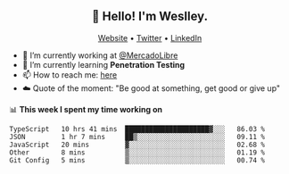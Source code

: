 <h2 align="center">👋 Hello! I'm Weslley.</h2>
<p align="center">
  <a href="http://weslleyneri.com.br">Website</a> •
  <a href="https://twitter.com/Weslley_Neri">Twitter</a> •
  <a href="https://www.linkedin.com/in/weslley-neri-3658908b">LinkedIn</a>
</p>


- 🔭 I’m currently working at [@MercadoLibre](https://github.com/mercadolibre)
- 🌱 I’m currently learning **Penetration Testing**
- 📫 How to reach me: [here](mailto:weslley39@gmail.com)
- ☁️ Quote of the moment: "Be good at something, get good or give up"

📊 **This week I spent my time working on**
<!--START_SECTION:waka-->
```text
TypeScript   10 hrs 41 mins  █████████████████████▓░░░   86.03 % 
JSON         1 hr 7 mins     ██▒░░░░░░░░░░░░░░░░░░░░░░   09.11 % 
JavaScript   20 mins         ▓░░░░░░░░░░░░░░░░░░░░░░░░   02.68 % 
Other        8 mins          ▒░░░░░░░░░░░░░░░░░░░░░░░░   01.19 % 
Git Config   5 mins          ▒░░░░░░░░░░░░░░░░░░░░░░░░   00.74 % 
```
<!--END_SECTION:waka-->

<!-- Inspired by https://github.com/gruselhaus/gruselhaus -->